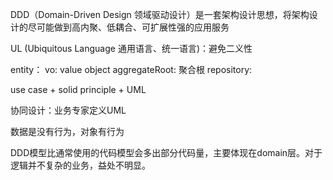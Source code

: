 DDD（Domain-Driven Design 领域驱动设计）是一套架构设计思想，将架构设计的尽可能做到高内聚、低耦合、可扩展性强的应用服务


UL (Ubiquitous Language 通用语言、统一语言)：避免二义性

entity：
vo: value object 
aggregateRoot: 聚合根
repository:


use case + solid principle + UML

协同设计：业务专家定义UML

数据是没有行为，对象有行为

DDD模型比通常使用的代码模型会多出部分代码量，主要体现在domain层。对于逻辑并不复杂的业务，益处不明显。